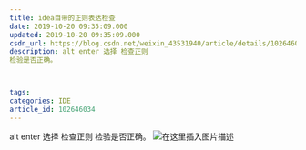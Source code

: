 ```yaml
---
title: idea自带的正则表达检查
date: 2019-10-20 09:35:09.000
updated: 2019-10-20 09:35:09.000
csdn_url: https://blog.csdn.net/weixin_43531940/article/details/102646034
description: alt enter 选择 检查正则
检验是否正确。



tags: 
categories: IDE
article_id: 102646034
---
```

﻿alt enter 选择 检查正则
检验是否正确。
![在这里插入图片描述](http://img.yayi.site/csdn/20191020093425145.png-watermaskStyle)

